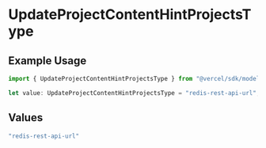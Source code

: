 # UpdateProjectContentHintProjectsType

## Example Usage

```typescript
import { UpdateProjectContentHintProjectsType } from "@vercel/sdk/models/updateprojectop.js";

let value: UpdateProjectContentHintProjectsType = "redis-rest-api-url";
```

## Values

```typescript
"redis-rest-api-url"
```